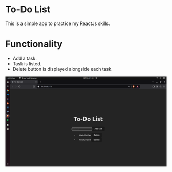 # To-Do List

This is a simple app to practice my ReactJs skills.

# Functionality

- Add a task.
- Task is listed.
- Delete button is displayed alongside each task.

![Image](./src/assets/Screenshot.png)
